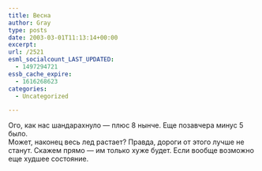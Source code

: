 ```yaml
---
title: Весна
author: Gray
type: posts
date: 2003-03-01T11:13:14+00:00
excerpt:
url: /2521
esml_socialcount_LAST_UPDATED:
  - 1497294721
essb_cache_expire:
  - 1616268623
categories:
  - Uncategorized

---
```








Ого, как нас шандарахнуло &#8212; плюс 8 нынче. Еще позавчера минус 5 было.  
Может, наконец весь лед растает? Правда, дороги от этого лучше не станут. Скажем прямо &#8212; им только хуже будет. Если вообще возможно еще худшее состояние.